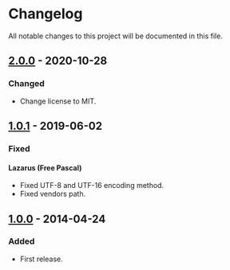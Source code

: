# Changelog

All notable changes to this project will be documented in this file.

## [2.0.0] - 2020-10-28
### Changed
- Change license to MIT.

## [1.0.1] - 2019-06-02
### Fixed
#### Lazarus (Free Pascal)
- Fixed UTF-8 and UTF-16 encoding method.
- Fixed vendors path.

## [1.0.0] - 2014-04-24
### Added
- First release.

[2.0.0]: https://github.com/polygonplanet/WSHModule/compare/1.0.1...2.0.0
[1.0.1]: https://github.com/polygonplanet/WSHModule/compare/1.0.0...1.0.1
[1.0.0]: https://github.com/polygonplanet/WSHModule/releases/tag/1.0.0
